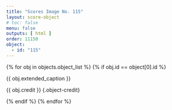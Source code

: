 ```yaml
---
title: "Scores Image No. 115"
layout: score-object
# toc: false
menu: false
outputs: [ html ]
order: 11150
object:
  - id: "115"
---
```


{% for obj in objects.object_list %}
{% if obj.id == object[0].id %}

{{ obj.extended_caption }}

{{ obj.credit }} {.object-credit}

{% endif %}
{% endfor %}
